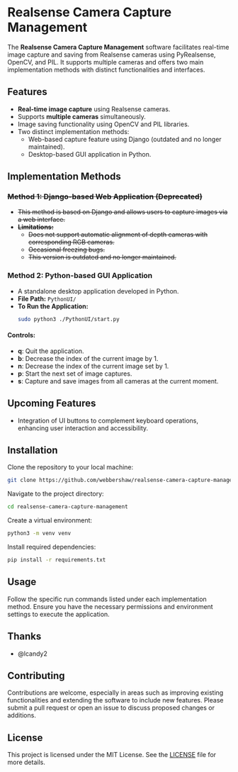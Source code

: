 # Realsense Camera Capture Management

The **Realsense Camera Capture Management** software facilitates real-time image capture and saving from Realsense cameras using PyRealsense, OpenCV, and PIL. It supports multiple cameras and offers two main implementation methods with distinct functionalities and interfaces.

## Features

- **Real-time image capture** using Realsense cameras.
- Supports **multiple cameras** simultaneously.
- Image saving functionality using OpenCV and PIL libraries.
- Two distinct implementation methods:
  - Web-based capture feature using Django (outdated and no longer maintained).
  - Desktop-based GUI application in Python.

## Implementation Methods

### ~~Method 1: Django-based Web Application (Deprecated)~~
- ~~This method is based on Django and allows users to capture images via a web interface.~~
- ~~**Limitations:**~~
  - ~~Does not support automatic alignment of depth cameras with corresponding RGB cameras.~~
  - ~~Occasional freezing bugs.~~
  - ~~This version is outdated and no longer maintained.~~

### Method 2: Python-based GUI Application
- A standalone desktop application developed in Python.
- **File Path:** `PythonUI/`
- **To Run the Application:**
  ```bash
  sudo python3 ./PythonUI/start.py
  ```

#### Controls:
- **q**: Quit the application.
- **b**: Decrease the index of the current image by 1.
- **n**: Decrease the index of the current image set by 1.
- **p**: Start the next set of image captures.
- **s**: Capture and save images from all cameras at the current moment.

## Upcoming Features
- Integration of UI buttons to complement keyboard operations, enhancing user interaction and accessibility.

## Installation
Clone the repository to your local machine:
```bash
git clone https://github.com/webbershaw/realsense-camera-capture-management.git
```

Navigate to the project directory:
```bash
cd realsense-camera-capture-management
```

Create a virtual environment:
```bash
python3 -m venv venv
```

Install required dependencies:
```bash
pip install -r requirements.txt
```

## Usage
Follow the specific run commands listed under each implementation method. Ensure you have the necessary permissions and environment settings to execute the application.

## Thanks
- @lcandy2

## Contributing
Contributions are welcome, especially in areas such as improving existing functionalities and extending the software to include new features. Please submit a pull request or open an issue to discuss proposed changes or additions.

## License
This project is licensed under the MIT License. See the [LICENSE](LICENSE) file for more details.

